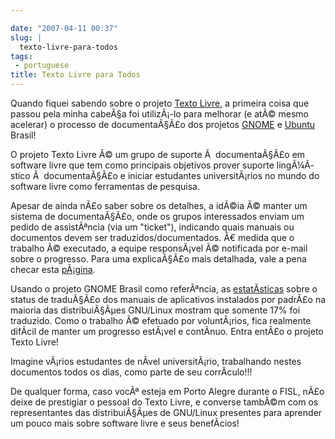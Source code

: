 ```yaml
---

date: "2007-04-11 00:37"
slug: |
  texto-livre-para-todos
tags:
 - portuguese
title: Texto Livre para Todos
---
```


Quando fiquei sabendo sobre o projeto [Texto
Livre](http://www.textolivre.org/), a primeira coisa que passou pela
minha cabeÃ§a foi utilizÃ¡-lo para melhorar (e atÃ© mesmo acelerar) o
processo de documentaÃ§Ã£o dos projetos
[GNOME](http://live.gnome.org/GnomeBR/Traducao) e
[Ubuntu](https://launchpad.net/~ubuntu-l10n-pt-br) Brasil!

O projeto Texto Livre Ã© um grupo de suporte Ã  documentaÃ§Ã£o em
software livre que tem como principais objetivos prover suporte
lingÃ¼Ã­stico Ã  documentaÃ§Ã£o e iniciar estudantes universitÃ¡rios no
mundo do software livre como ferramentas de pesquisa.

Apesar de ainda nÃ£o saber sobre os detalhes, a idÃ©ia Ã© manter um
sistema de documentaÃ§Ã£o, onde os grupos interessados enviam um pedido
de assistÃªncia (via um "ticket"), indicando quais manuais ou documentos
devem ser traduzidos/documentados. Ã€ medida que o trabalho Ã©
executado, a equipe responsÃ¡vel Ã© notificada por e-mail sobre o
progresso. Para uma explicaÃ§Ã£o mais detalhada, vale a pena checar esta
[pÃ¡gina](http://www.semiofon.org/modules/sections/index.php?op=viewarticle&artid=6).

Usando o projeto GNOME Brasil como referÃªncia, as
[estatÃ­sticas](http://l10n.gnome.org/languages/pt_BR) sobre o status de
traduÃ§Ã£o dos manuais de aplicativos instalados por padrÃ£o na maioria
das distribuiÃ§Ãµes GNU/Linux mostram que somente 17% foi traduzido.
Como o trabalho Ã© efetuado por voluntÃ¡rios, fica realmente difÃ­cil de
manter um progresso estÃ¡vel e contÃ­nuo. Entra entÃ£o o projeto Texto
Livre!

Imagine vÃ¡rios estudantes de nÃ­vel universitÃ¡rio, trabalhando nestes
documentos todos os dias, como parte de seu corrÃ­culo!!!

De qualquer forma, caso vocÃª esteja em Porto Alegre durante o FISL,
nÃ£o deixe de prestigiar o pessoal do Texto Livre, e converse tambÃ©m
com os representantes das distribuiÃ§Ãµes de GNU/Linux presentes para
aprender um pouco mais sobre software livre e seus benefÃ­cios!
